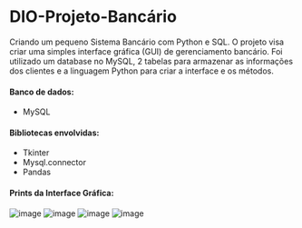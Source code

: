 # DIO-Projeto-Bancário
Criando um pequeno Sistema Bancário com Python e SQL.
O projeto visa criar uma simples interface gráfica (GUI) de gerenciamento bancário.
Foi utilizado um database no MySQL, 2 tabelas para armazenar as informações dos clientes e a linguagem Python para criar a interface e os métodos.

#### Banco de dados:
- MySQL
#### Bibliotecas envolvidas:
- Tkinter
- Mysql.connector
- Pandas
#### Prints da Interface Gráfica: 
![image](https://github.com/Caloka/DIO-Projeto-Banc-rio/assets/75040393/5a78fbc3-7dea-4ea1-8390-42fefa638e8e)
![image](https://github.com/Caloka/DIO-Projeto-Banc-rio/assets/75040393/d643f07c-58c0-4a29-9e7a-e3472512a369)
![image](https://github.com/Caloka/DIO-Projeto-Banc-rio/assets/75040393/6302d05c-6a3c-41dc-8477-72c1a2d1c7dd)
![image](https://github.com/Caloka/DIO-Projeto-Banc-rio/assets/75040393/4a39ae50-a340-4949-b6a3-5a8686a9a9be)
